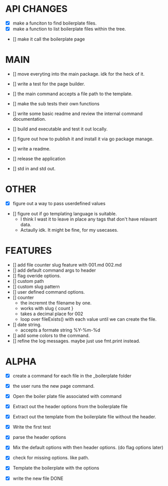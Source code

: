 
# API CHANGES

- [x] make a funciton to find boilerplate files.
- [x] make a function to list boilerplate files within the tree.
- [] make it call the boilerplate page


# MAIN

- [] move everyting into the main package. idk for the heck of it.
- [] write a test for the page builder.
- [] the main command accepts a file path to the template.
- [] make the sub tests their own functions

- [] write some basic readme and review the internal command documentation.
- [] build and executable and test it out locally.
- [] figure out how to publish it and install it via go package manage.
- [] write a readme.
- [] release the application

- [] std in and std out.

# OTHER

- [x] figure out a way to pass userdefined values

- [] figure out if go templating language is suitable.
    - I think I wast it to leave in place any tags that don't have relavant data.
    - Actaully idk. It might be fine, for my usecases.

# FEATURES

- [] add file counter slug feature with 001.md 002.md
- [] add default command args to header
- [] flag overide options.
- [] custom path
- [] custom slug pattern
- [] user defined command options.
- [] counter
    - the incremnt the filename by one.
    - works with slug { count }
    - takes a decimal place for 002
    - loop over fileExists() with each value until we can create the file.
- [] date string.
    - accepts a formate string %Y-%m-%d
- [] add some colors to the command.
- [] refine the log messages. maybe just use fmt.print instead.



# ALPHA 

- [x] create a command for each file in the _boilerplate folder
- [x] the user runs the new page command.
- [x] Open the boiler plate file associated with command
- [x] Extract out the header options from the boilerplate file
- [x] Extract out the template from the boilerplate file without the header.
- [x] Write the first test
- [x] parse the header options
- [x] Mix the default options with then header options. (do flag options later)
- [x] check for missing options. like path.
- [x] Template the boilerplate with the options
- [x] write the new file
DONE

